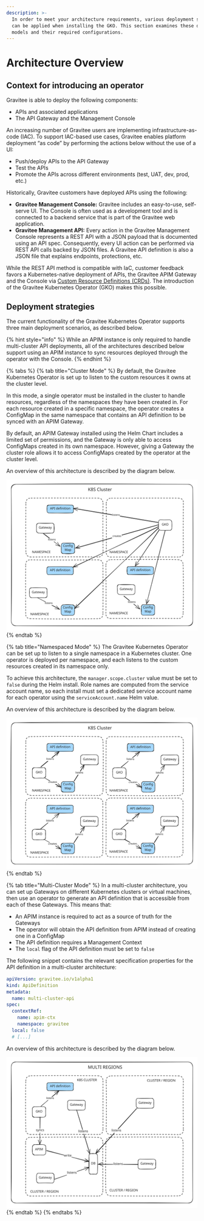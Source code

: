 ```yaml
---
description: >-
  In order to meet your architecture requirements, various deployment strategies
  can be applied when installing the GKO. This section examines these different
  models and their required configurations.
---
```


# Architecture Overview

## Context for introducing an operator

Gravitee is able to deploy the following components:

* APIs and associated applications
* The API Gateway and the Management Console

An increasing number of Gravitee users are implementing infrastructure-as-code (IAC). To support IAC-based use cases, Gravitee enables platform deployment “as code” by performing the actions below without the use of a UI:

* Push/deploy APIs to the API Gateway
* Test the APIs
* Promote the APIs across different environments (test, UAT, dev, prod, etc.)

Historically, Gravitee customers have deployed APIs using the following:

* **Gravitee Management Console:** Gravitee includes an easy-to-use, self-serve UI. The Console is often used as a development tool and is connected to a backend service that is part of the Gravitee web application.
* **Gravitee Management API:** Every action in the Gravitee Management Console represents a REST API with a JSON payload that is documented using an API spec. Consequently, every UI action can be performed via REST API calls backed by JSON files. A Gravitee API definition is also a JSON file that explains endpoints, protections, etc.

While the REST API method is compatible with IaC, customer feedback favors a Kubernetes-native deployment of APIs, the Gravitee APIM Gateway and the Console via [Custom Resource Definitions (CRDs)](../../../gravitee-kubernetes-operator/custom-resource-definitions/). The introduction of the Gravitee Kubernetes Operator (GKO) makes this possible.

## Deployment strategies

The current functionality of the Gravitee Kubernetes Operator supports three main deployment scenarios, as described below.

{% hint style="info" %}
While an APIM instance is only required to handle multi-cluster API deployments, all of the architectures described below support using an APIM instance to sync resources deployed through the operator with the Console.
{% endhint %}

{% tabs %}
{% tab title="Cluster Mode" %}
By default, the Gravitee Kubernetes Operator is set up to listen to the custom resources it owns at the cluster level.

In this mode, a single operator must be installed in the cluster to handle resources, regardless of the namespaces they have been created in. For each resource created in a specific namespace, the operator creates a ConfigMap in the same namespace that contains an API definition to be synced with an APIM Gateway.

By default, an APIM Gateway installed using the Helm Chart includes a limited set of permissions, and the Gateway is only able to access ConfigMaps created in its own namespace. However, giving a Gateway the cluster role allows it to access ConfigMaps created by the operator at the cluster level.

An overview of this architecture is described by the diagram below.

<img src="../../../.gitbook/assets/file.excalidraw (1).svg" alt="Default Cluster Mode architecture" class="gitbook-drawing">
{% endtab %}

{% tab title="Namespaced Mode" %}
The Gravitee Kubernetes Operator can be set up to listen to a single namespace in a Kubernetes cluster. One operator is deployed per namespace, and each listens to the custom resources created in its namespace only.

To achieve this architecture, the `manager.scope.cluster` value must be set to `false` during the Helm install. Role names are computed from the service account name, so each install must set a dedicated service account name for each operator using the `serviceAccount.name` Helm value.

An overview of this architecture is described by the diagram below.

<img src="../../../.gitbook/assets/file.excalidraw (12).svg" alt="Multiple operators, each listening to its own namespace" class="gitbook-drawing">
{% endtab %}

{% tab title="Multi-Cluster Mode" %}
In a multi-cluster architecture, you can set up Gateways on different Kubernetes clusters or virtual machines, then use an operator to generate an API definition that is accessible from each of these Gateways. This means that:

* An APIM instance is required to act as a source of truth for the Gateways
* The operator will obtain the API definition from APIM instead of creating one in a ConfigMap
* The API definition requires a Management Context
* The `local` flag of the API definition must be set to `false`

The following snippet contains the relevant specification properties for the API definition in a multi-cluster architecture:

```yaml
apiVersion: gravitee.io/v1alpha1
kind: ApiDefinition
metadata:
  name: multi-cluster-api
spec:
  contextRef:
    name: apim-ctx
    namespace: gravitee
  local: false
  # [...]
```

An overview of this architecture is described by the diagram below.

<img src="../../../.gitbook/assets/file.excalidraw.svg" alt="One operator, multiple clusters/regions" class="gitbook-drawing">
{% endtab %}
{% endtabs %}
